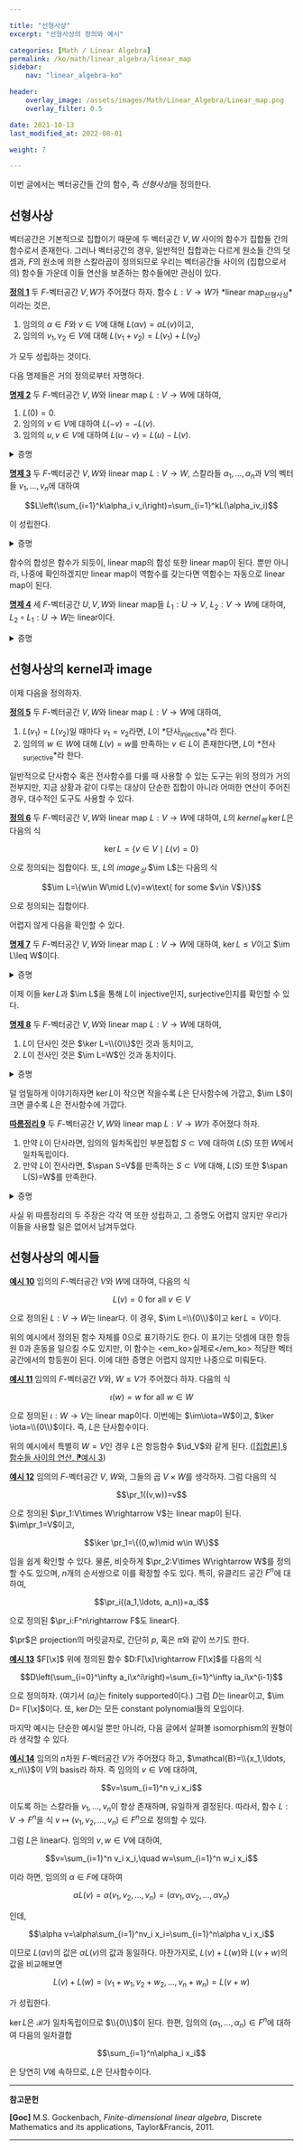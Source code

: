 ```yaml
---

title: "선형사상"
excerpt: "선형사상의 정의와 예시"

categories: [Math / Linear Algebra]
permalink: /ko/math/linear_algebra/linear_map
sidebar: 
    nav: "linear_algebra-ko"

header:
    overlay_image: /assets/images/Math/Linear_Algebra/Linear_map.png
    overlay_filter: 0.5

date: 2021-10-13
last_modified_at: 2022-08-01

weight: 7

---
```


이번 글에서는 벡터공간들 간의 함수, 즉 *선형사상*을 정의한다.

## 선형사상

벡터공간은 기본적으로 집합이기 때문에 두 벡터공간 $V,W$ 사이의 함수가 집합들 간의 함수로서 존재한다. 그러나 벡터공간의 경우, 일반적인 집합과는 다르게 원소들 간의 덧셈과, $F$의 원소에 의한 스칼라곱이 정의되므로 우리는 벡터공간들 사이의 (집합으로서의) 함수들 가운데 이들 연산을 보존하는 함수들에만 관심이 있다.

<div class="definition" markdown="1">

<ins id="def1">**정의 1**</ins> 두 $F$-벡터공간 $V,W$가 주어졌다 하자. 함수 $L:V\rightarrow W$가 *linear map<sub>선형사상</sub>*이라는 것은, 

1. 임의의 $\alpha\in F$와 $v\in V$에 대해 $L(\alpha v)=\alpha L(v)$이고,
2. 임의의 $v_1,v_2\in V$에 대해 $L(v_1+v_2)=L(v_1)+L(v_2)$

가 모두 성립하는 것이다.

</div>

다음 명제들은 거의 정의로부터 자명하다.

<div class="proposition" markdown="1">

<ins id="prop2">**명제 2**</ins> 두 $F$-벡터공간 $V,W$와 linear map $L:V\rightarrow W$에 대하여,

1. $L(0)=0$.
2. 임의의 $v\in V$에 대하여 $L(-v)=-L(v)$.
3. 임의의 $u,v\in V$에 대하여 $L(u-v)=L(u)-L(v)$.

</div>
<details class="proof" markdown="1">
<summary>증명</summary>

Linear map은 스칼라곱을 보존하므로, 첫 번째와 두 번째 주장은 각각 [§벡터공간, ⁋명제 2](/ko/math/linear_algebra/vector_spaces#prop2), 그리고 [§벡터공간, ⁋따름정리 3](/ko/math/linear_algebra/vector_spaces#cor3)의 결과이다. 이제 linear map이 벡터의 덧셈을 보존하는 것과, 둘째 주장으로부터

$$L(u-v)=L\bigl(u+(-v)\bigr)=L(u)+L(-v)=L(u)+\bigl(-L(v)\bigr)=L(u)-L(v)$$

가 되어 셋째 주장 또한 성립한다.

</details>

<div class="proposition" markdown="1">

<ins id="prop3">**명제 3**</ins> 두 $F$-벡터공간 $V,W$와 linear map $L:V\rightarrow W$, 스칼라들 $\alpha_1,\ldots,\alpha_n$과 $V$의 벡터들 $v_1,\ldots, v_n$에 대하여

$$L\left(\sum_{i=1}^k\alpha_i v_i\right)=\sum_{i=1}^kL(\alpha_iv_i)$$

이 성립한다.

</div>
<details class="proof" markdown="1">
<summary>증명</summary>

$k$에 대한 귀납법에 의하여 자명하다.

</details>

함수의 합성은 함수가 되듯이, linear map의 합성 또한 linear map이 된다. 뿐만 아니라, 나중에 확인하겠지만 linear map이 역함수를 갖는다면 역함수는 자동으로 linear map이 된다. 

<div class="proposition" markdown="1">

<ins id="prop4">**명제 4**</ins> 세 $F$-벡터공간 $U,V,W$와 linear map들 $L_1:U\rightarrow V$, $L_2:V\rightarrow W$에 대하여, $L_2\circ L_1:U\rightarrow W$는 linear이다.

</div>
<details class="proof" markdown="1">
<summary>증명</summary>

임의의 $\alpha\in F$, $u\in U$에 대하여

$$(L_2\circ L_1)(\alpha u)=L_2(L_1(\alpha u))=L_2(\alpha L_1(u))=\alpha(L_2(L_1(u)))=\alpha(L_2\circ L_1)(u)$$

비슷하게, 벡터들 사이의 합에 대해서도 $(L_2\circ L_1)(u_1+u_2)=(L_2\circ L_1)(u_1)+(L_2\circ L_1)(u_2)$가 성립하는 것을 증명할 수 있다. 
</details>

## 선형사상의 kernel과 image

이제 다음을 정의하자.

<div class="definition" markdown="1">

<ins id="def5">**정의 5**</ins> 두 $F$-벡터공간 $V,W$와 linear map $L:V\rightarrow W$에 대하여,

1. $L(v_1)=L(v_2)$일 때마다 $v_1=v_2$라면, $L$이 *단사<sub>injective</sub>*라 힌다.
2. 임의의 $w\in W$에 대해 $L(v)=w$를 만족하는 $v\in L$이 존재한다면, $L$이 *전사<sub>surjective</sub>*라 한다. 

</div>

일반적으로 단사함수 혹은 전사함수를 다룰 때 사용할 수 있는 도구는 위의 정의가 거의 전부지만, 지금 상황과 같이 다루는 대상이 단순한 집합이 아니라 어떠한 연산이 주어진 경우, 대수적인 도구도 사용할 수 있다.

<div class="definition" markdown="1">

<ins id="def6">**정의 6**</ins> 두 $F$-벡터공간 $V,W$와 linear map $L:V\rightarrow W$에 대하여, $L$의 *kernel<sub>핵</sub>* $\ker L$은 다음의 식

$$\ker L=\{v\in V\mid L(v)=0\}$$

으로 정의되는 집합이다. 또, $L$의 *image<sub>상</sub>* $\im L$는 다음의 식

$$\im L=\{w\in W\mid L(v)=w\text{ for some $v\in V$}\}$$

으로 정의되는 집합이다.

</div>

어렵지 않게 다음을 확인할 수 있다.

<div class="proposition" markdown="1">

<ins id="prop7">**명제 7**</ins> 두 $F$-벡터공간 $V,W$와 linear map $L:V\rightarrow W$에 대하여, $\ker L\leq V$이고 $\im L\leq W$이다.

</div>
<details class="proof" markdown="1">
<summary>증명</summary>

우선 $\ker L$은 $V$의 부분공간이다. 임의의 $\alpha\in F$, $v\in\ker L$에 대하여

$$L(\alpha v)=\alpha L(v)=\alpha\cdot 0=0$$

이고, 마찬가지로 임의의 $v_1$, $v_2\in \ker L$에 대하여 

$$L(v_1+v_2)=L(v_1)+L(v_2)=0+0=0$$

이므로 $\alpha v\in\ker L$, $v_1+v_2\in\ker L$이 성립하기 때문이다.

이와 비슷하게, $\im L$은 $W$의 부분공간이다. 임의의 $w,w_1,w_2\in W$와 $\alpha\in F$를 택해오면, 정의에 의해

$$L(v)=w,\quad L(v_1)=w_1,\quad L(v_2)=w_2$$

를 만족하는 $v,v_1,v_2\in V$가 존재하며 따라서

$$\alpha w=\alpha L(v)=L(\alpha v)\in\im L$$

그리고

$$w_1+w_2=L(v_1)+L(v_2)=L(v_1+v_2)\in \im L$$

이기 때문이다.

</details>

이제 이들 $\ker L$과 $\im L$을 통해 $L$이 injective인지, surjective인지를 확인할 수 있다.

<div class="proposition" markdown="1">

<ins id="prop8">**명제 8**</ins> 두 $F$-벡터공간 $V,W$와 linear map $L:V\rightarrow W$에 대하여, 

1. $L$이 단사인 것은 $\ker L=\\{0\\}$인 것과 동치이고,
2. $L$이 전사인 것은 $\im L=W$인 것과 동치이다.

</div>
<details class="proof" markdown="1">
<summary>증명</summary>

둘째 주장은 동어반복이다.

만약 $L$이 단사라면 $L(v)=0$을 만족하는 $v$는 유일해야 하고, [명제 2](#prop2)에 의해 $0$은 이 식을 만족하므로 $\ker L=\\{0\\}$이어야 한다. 따라서 첫째 주장 중에서도 다음의 명제

> $\ker L=\\{0\\}\implies\text{$L$ injective}$

만 보이면 충분하다. $L(v_1)=L(v_2)$인 $v_1,v_2\in V$가 주어졌다 가정하자. 그럼 다시 [명제 3](#prop3)에 의하여,

$$0=L(v_1)-L(v_2)=L(v_1-v_2)$$

이므로 $v_1-v_2\in\ker L$이다. $\ker L=\\{0\\}$이므로, $v_1-v_2=0$이고 따라서 $L$은 단사가 된다.

</details>

덜 엄밀하게 이야기하자면 $\ker L$이 작으면 작을수록 $L$은 단사함수에 가깝고, $\im L$이 크면 클수록 $L$은 전사함수에 가깝다.

<div class="proposition" markdown="1">

<ins id="cor9">**따름정리 9**</ins> 두 $F$-벡터공간 $V,W$와 linear map $L:V\rightarrow W$가 주어졌다 하자.

1. 만약 $L$이 단사라면, 임의의 일차독립인 부분집합 $S\subset V$에 대하여 $L(S)$ 또한 $W$에서 일차독립이다.
2. 만약 $L$이 전사라면, $\span S=V$를 만족하는 $S\subset V$에 대해, $L(S)$ 또한 $\span L(S)=W$를 만족한다.

</div>
<details class="proof" markdown="1">
<summary>증명</summary>

1. $L(S)$의 원소들 $L(x_1),\ldots, L(x_k)$들에 대하여, 만일

    $$\sum_{i=1}^k\alpha_i L(x_i)=0$$

    라면, [명제 3](#prop3)에 의해

    $$0=L\left(\sum_{i=1}^k\alpha_ix_i\right)$$

    이므로, 앞선 명제에 의해 $\sum\alpha_ix_i=0$이어야 한다. 이제, $S$는 일차독립인 부분집합이므로, $\alpha_i=0$이 모든 $i$에 대해 성립한다.

2. 임의의 $w\in W$가 주어졌다 하자. 그럼 $\im L=W$이므로, 적당한 $v\in V$가 존재하여 $L(v)=w$이다. 한편, $\span S=V$이므로 $v$를 $S$의 원소들의 일차결합

    $$v=\sum_{i=1}^n\alpha_ix_i$$
    
    으로 나타낼 수 있다. 양 변에 $L$을 취한 후 [명제 3](#prop3)을 적용하면
    
    $$w=L(v)=L\left(\sum_{i=1}^n\alpha_ix_i\right)=\sum_{i=1}^n\alpha_i L(x_i)$$
    
    가 성립한다. 즉 임의의 $w\in W$는 $L(S)$의 원소들의 일차결합으로 표현할 수 있다.
 
</details>

사실 위 따름정리의 두 주장은 각각 역 또한 성립하고, 그 증명도 어렵지 않지만 우리가 이들을 사용할 일은 없어서 남겨두었다.

## 선형사상의 예시들

<div class="example" markdown="1">

<ins id="ex10">**예시 10**</ins> 임의의 $F$-벡터공간 $V$와 $W$에 대하여, 다음의 식

$$L(v)=0\text{ for all $v\in V$}$$

으로 정의된 $L:V\rightarrow W$는 linear다. 이 경우, $\im L=\\{0\\}$이고 $\ker L=V$이다.

</div>

위의 예시에서 정의된 함수 자체를 $0$으로 표기하기도 한다. 이 표기는 덧셈에 대한 항등원 $0$과 혼동을 일으킬 수도 있지만, 이 함수는 <em_ko>실제로</em_ko> 적당한 벡터공간에서의 항등원이 된다. 이에 대한 증명은 어렵지 않지만 나중으로 미뤄둔다.

<div class="example" markdown="1">

<ins id="ex11">**예시 11**</ins> 임의의 $F$-벡터공간 $V$와, $W\leq V$가 주어졌다 하자. 다음의 식

$$\iota(w)=w\text{ for all $w\in W$}$$

으로 정의된 $\iota:W\rightarrow V$는 linear map이다. 이번에는 $\im\iota=W$이고, $\ker \iota=\\{0\\}$이다. 즉, $L$은 단사함수이다.

</div>

위의 예시에서 특별히 $W=V$인 경우 $L$은 항등함수 $\id_V$와 같게 된다. ([\[집합론\] §함수들 사이의 연산, ⁋예시 3](/ko/math/set_theory/operation_of_functions#ex3)) 

<div class="example" markdown="1">

<ins id="ex12">**예시 12**</ins> 임의의 $F$-벡터공간 $V$, $W$와, 그들의 곱 $V\times W$를 생각하자. 그럼 다음의 식

$$\pr_1((v,w))=v$$

으로 정의된 $\pr_1:V\times W\rightarrow V$는 linear map이 된다. $\im\pr_1=V$이고, 

$$\ker \pr_1=\{(0,w)\mid w\in W\}$$

임을 쉽게 확인할 수 있다. 물론, 비슷하게 $\pr_2:V\times W\rightarrow W$를 정의할 수도 있으며, $n$개의 순서쌍으로 이를 확장할 수도 있다. 특히, 유클리드 공간 $F^n$에 대하여, 

$$\pr_i((a_1,\ldots, a_n))=a_i$$

으로 정의된 $\pr_i:F^n\rightarrow F$도 linear다.

</div>

$\pr$은 projection의 머릿글자로, 간단히 $p$, 혹은 $\pi$와 같이 쓰기도 한다.

<div class="example" markdown="1">

<ins id="ex13">**예시 13**</ins> $F[\x]$ 위에 정의된 함수 $D:F[\x]\rightarrow F[\x]$를 다음의 식

$$D\left(\sum_{i=0}^\infty a_i\x^i\right)=\sum_{i=1}^\infty ia_i\x^{i-1}$$

으로 정의하자. (여기서 $(a_i)$는 finitely supported이다.) 그럼 $D$는 linear이고, $\im D= F[\x]$이다. 또, $\ker D$는 모든 constant polynomial들의 모임이다. 

</div>

마지막 예시는 단순한 예시일 뿐만 아니라, 다음 글에서 살펴볼 isomorphism의 원형이라 생각할 수 있다.

<div class="example" markdown="1">

<ins id="ex14">**예시 14**</ins> 임의의 $n$차원 $F$-벡터공간 $V$가 주어졌다 하고, $\mathcal{B}=\\{x_1,\ldots, x_n\\}$이 $V$의 basis라 하자. 즉 임의의 $v\in V$에 대하여, 

$$v=\sum_{i=1}^n v_i x_i$$

이도록 하는 스칼라들 $v_1,\ldots, v_n$이 항상 존재하며, 유일하게 결정된다. 따라서, 함수 $L:V\rightarrow F^n$을 식 $v\mapsto (v_1,v_2,\ldots, v_n)\in F^n$으로 정의할 수 있다.

그럼 $L$은 linear다. 임의의 $v,w\in V$에 대하여,

$$v=\sum_{i=1}^n v_i x_i,\quad w=\sum_{i=1}^n w_i x_i$$

이라 하면, 임의의 $\alpha\in F$에 대하여

$$\alpha L(v)=\alpha(v_1,v_2,\ldots,v_n)=(\alpha v_1,\alpha v_2,\ldots,\alpha v_n)$$

인데,

$$\alpha v=\alpha\sum_{i=1}^nv_i x_i=\sum_{i=1}^n\alpha v_i x_i$$

이므로 $L(\alpha v)$의 값은 $\alpha L(v)$의 값과 동일하다. 마찬가지로, $L(v)+L(w)$와 $L(v+w)$의 값을 비교해보면

$$L(v)+L(w)=(v_1+w_1,v_2+w_2,\ldots,v_n+w_n)=L(v+w)$$

가 성립한다.

$\ker L$은 $\mathcal{B}$가 일차독립이므로 $\\{0\\}$이 된다. 한편, 임의의 $(\alpha_1,\ldots,\alpha_n)\in F^n$에 대하여 다음의 일차결합

$$\sum_{i=1}^n\alpha_i x_i$$

은 당연히 $V$에 속하므로, $L$은 단사함수이다. 

</div>


---

**참고문헌**

**[Goc]** M.S. Gockenbach, *Finite-dimensional linear algebra*, Discrete Mathematics and its applications, Taylor&Francis, 2011.

---
